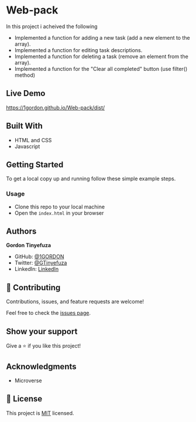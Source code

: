 # Web-pack

In this project i acheived the following

- Implemented a function for adding a new task (add a new element to the array).
- Implemented a function for editing task descriptions.
- Implemented a function for deleting a task (remove an element from the array).
- Implemented a function for the "Clear all completed" button (use filter() method)

## Live Demo

https://1gordon.github.io/Web-pack/dist/

## Built With

- HTML and CSS
- Javascript

## Getting Started

To get a local copy up and running follow these simple example steps.

### Usage

- Clone this repo to your local machine
- Open the `index.html` in your browser

## Authors

**Gordon Tinyefuza**

- GitHub: [@1GORDON](https://github.com/1GORDON)
- Twitter: [@GTinyefuza](https://twitter.com/Tinyefuza)
- LinkedIn: [LinkedIn](www.linkedin.com/in/tinyefuza-gordon-935747213)

## 🤝 Contributing

Contributions, issues, and feature requests are welcome!

Feel free to check the [issues page](https://github.com/1GORDON/gitflow/issues).

## Show your support

Give a ⭐️ if you like this project!

## Acknowledgments

- Microverse

## 📝 License

This project is [MIT](./MIT.md) licensed.
